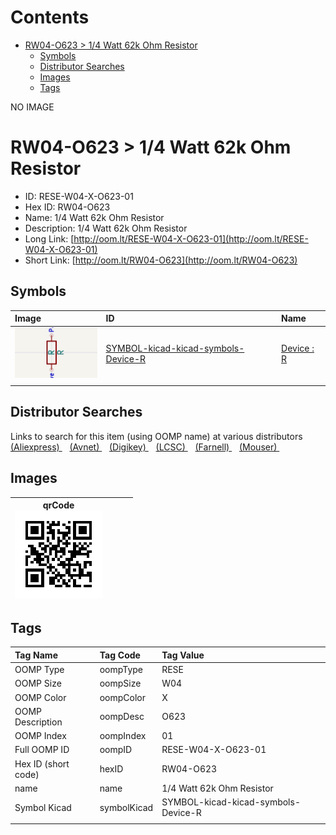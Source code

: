 



Contents
========

* [RW04-O623 > 1/4 Watt 62k Ohm Resistor](#rw04-o623--14-watt-62k-ohm-resistor)
	* [Symbols](#symbols)
	* [Distributor Searches](#distributor-searches)
	* [Images](#images)
	* [Tags](#tags)
  
NO IMAGE  
# RW04-O623 > 1/4 Watt 62k Ohm Resistor

- ID: RESE-W04-X-O623-01
- Hex ID: RW04-O623
- Name: 1/4 Watt 62k Ohm Resistor
- Description: 1/4 Watt 62k Ohm Resistor
- Long Link: [http://oom.lt/RESE-W04-X-O623-01](http://oom.lt/RESE-W04-X-O623-01)
- Short Link: [http://oom.lt/RW04-O623](http://oom.lt/RW04-O623)

## Symbols
  

|Image|ID|Name|
| :--- | :--- | :--- |
|[![](https://raw.githubusercontent.com/oomlout/oomlout_OOMP_eda_V2/main/SYMBOL/kicad/kicad-symbols/Device/R/image_140.png)](https://github.com/oomlout/oomlout_OOMP_eda_V2/tree/main/SYMBOL/kicad/kicad-symbols/Device/R/)|[SYMBOL-kicad-kicad-symbols-Device-R](https://github.com/oomlout/oomlout_OOMP_eda_V2/tree/main/SYMBOL/kicad/kicad-symbols/Device/R/)|[Device : R](https://github.com/oomlout/oomlout_OOMP_eda_V2/tree/main/SYMBOL/kicad/kicad-symbols/Device/R/)|
||||

## Distributor Searches
  
Links to search for this item (using OOMP name) at various distributors  
[(Aliexpress) ](https://www.aliexpress.com/wholesale?SearchText=11171/4+Watt+62k+Ohm+Resistor)&nbsp;&nbsp;&nbsp;[(Avnet) ](https://www.avnet.com/shop/us/search/1/4+Watt+62k+Ohm+Resistor)&nbsp;&nbsp;&nbsp;[(Digikey) ](https://www.digikey.co.uk/en/products/result?s=1/4+Watt+62k+Ohm+Resistor)&nbsp;&nbsp;&nbsp;[(LCSC) ](https://www.lcsc.com/search?q=1/4+Watt+62k+Ohm+Resistor)&nbsp;&nbsp;&nbsp;[(Farnell) ](https://uk.farnell.com/search?st=1/4+Watt+62k+Ohm+Resistor)&nbsp;&nbsp;&nbsp;[(Mouser) ](https://www.mouser.com/c/?q=1/4+Watt+62k+Ohm+Resistor)&nbsp;&nbsp;&nbsp;
## Images
  

|qrCode<br>[![](https://raw.githubusercontent.com/oomlout/oomlout_OOMP_parts_V2/main/RESE/W04/X/O623/01/qrCode_140.png)](https://github.com/oomlout/oomlout_OOMP_parts_V2/tree/main/RESE/W04/X/O623/01/qrCode.png)||||
| :---: | :---: | :---: | :---: |

## Tags
  

|Tag Name|Tag Code|Tag Value|
| :--- | :--- | :--- |
|OOMP Type|oompType|RESE|
|OOMP Size|oompSize|W04|
|OOMP Color|oompColor|X|
|OOMP Description|oompDesc|O623|
|OOMP Index|oompIndex|01|
|Full OOMP ID|oompID|RESE-W04-X-O623-01|
|Hex ID (short code)|hexID|RW04-O623|
|name|name|1/4 Watt 62k Ohm Resistor|
|Symbol Kicad|symbolKicad|SYMBOL-kicad-kicad-symbols-Device-R|
||||
